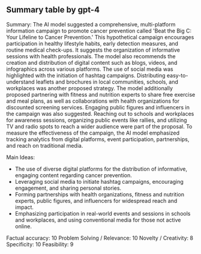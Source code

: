 ## Summary table by gpt-4
Summary: 
The AI model suggested a comprehensive, multi-platform information campaign to promote cancer prevention called 'Beat the Big C: Your Lifeline to Cancer Prevention.' This hypothetical campaign encourages participation in healthy lifestyle habits, early detection measures, and routine medical check-ups. It suggests the organization of informative sessions with health professionals. The model also recommends the creation and distribution of digital content such as blogs, videos, and infographics across various platforms. The use of social media was highlighted with the initiation of hashtag campaigns. Distributing easy-to-understand leaflets and brochures in local communities, schools, and workplaces was another proposed strategy. The model additionally proposed partnering with fitness and nutrition experts to share free exercise and meal plans, as well as collaborations with health organizations for discounted screening services. Engaging public figures and influencers in the campaign was also suggested. Reaching out to schools and workplaces for awareness sessions, organizing public events like rallies, and utilizing TV and radio spots to reach a wider audience were part of the proposal. To measure the effectiveness of the campaign, the AI model emphasized tracking analytics from digital platforms, event participation, partnerships, and reach on traditional media. 

Main Ideas: 
- The use of diverse digital platforms for the distribution of informative, engaging content regarding cancer prevention. 
- Leveraging social media to initiate hashtag campaigns, encouraging engagement, and sharing personal stories.
- Forming partnerships with health organizations, fitness and nutrition experts, public figures, and influencers for widespread reach and impact.
- Emphasizing participation in real-world events and sessions in schools and workplaces, and using conventional media for those not active online. 

Factual accuracy: 10
Problem Solving / Relevance: 10
Novelty / Creativity: 8
Specificity: 10
Feasibility: 9